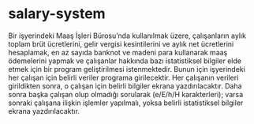 # salary-system

Bir işyerindeki Maaş İşleri Bürosu’nda kullanılmak üzere, çalışanların aylık toplam brüt
ücretlerini, gelir vergisi kesintilerini ve aylık net ücretlerini hesaplamak, en az sayıda banknot
ve madeni para kullanarak maaş ödemelerini yapmak ve çalışanlar hakkında bazı istatistiksel
bilgiler elde etmek için bir program geliştirilmesi istenmektedir. Bunun için işyerindeki her
çalışan için belirli veriler programa girilecektir.
Her çalışanın verileri girildikten sonra, o çalışan için belirli bilgiler ekrana yazdırılacaktır.
Daha sonra başka çalışan olup olmadığı sorularak (e/E/h/H karakterleri); varsa sonraki çalışana
ilişkin işlemler yapılmalı, yoksa belirli istatistiksel bilgiler ekrana yazdırılacaktır.
